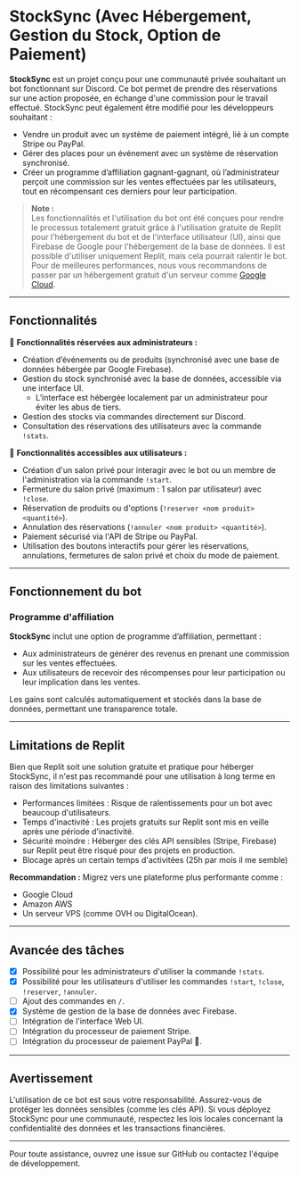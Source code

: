 # StockSync (Avec Hébergement, Gestion du Stock, Option de Paiement)  

**StockSync** est un projet conçu pour une communauté privée souhaitant un bot fonctionnant sur Discord. Ce bot permet de prendre des réservations sur une action proposée, en échange d'une commission pour le travail effectué. StockSync peut également être modifié pour les développeurs souhaitant :  
- Vendre un produit avec un système de paiement intégré, lié à un compte Stripe ou PayPal.  
- Gérer des places pour un événement avec un système de réservation synchronisé.  
- Créer un programme d’affiliation gagnant-gagnant, où l’administrateur perçoit une commission sur les ventes effectuées par les utilisateurs, tout en récompensant ces derniers pour leur participation.  

> **Note :**  
> Les fonctionnalités et l'utilisation du bot ont été conçues pour rendre le processus totalement gratuit grâce à l'utilisation gratuite de Replit pour l'hébergement du bot et de l'interface utilisateur (UI), ainsi que Firebase de Google pour l'hébergement de la base de données. Il est possible d'utiliser uniquement Replit, mais cela pourrait ralentir le bot. Pour de meilleures performances, nous vous recommandons de passer par un hébergement gratuit d'un serveur comme [Google Cloud](https://cloud.google.com/free?hl=fr).  

---

## Fonctionnalités  

🔴 **Fonctionnalités réservées aux administrateurs :**  
- Création d’événements ou de produits (synchronisé avec une base de données hébergée par Google Firebase).  
- Gestion du stock synchronisé avec la base de données, accessible via une interface UI.  
  - L’interface est hébergée localement par un administrateur pour éviter les abus de tiers.  
- Gestion des stocks via commandes directement sur Discord.  
- Consultation des réservations des utilisateurs avec la commande `!stats`.  

🔵 **Fonctionnalités accessibles aux utilisateurs :**  
- Création d'un salon privé pour interagir avec le bot ou un membre de l'administration via la commande `!start`.  
- Fermeture du salon privé (maximum : 1 salon par utilisateur) avec `!close`.  
- Réservation de produits ou d'options (`!reserver <nom produit> <quantité>`).  
- Annulation des réservations (`!annuler <nom produit> <quantité>`).  
- Paiement sécurisé via l'API de Stripe ou PayPal.  
- Utilisation des boutons interactifs pour gérer les réservations, annulations, fermetures de salon privé et choix du mode de paiement.  

---

## Fonctionnement du bot  

### Programme d'affiliation  
**StockSync** inclut une option de programme d’affiliation, permettant :  
- Aux administrateurs de générer des revenus en prenant une commission sur les ventes effectuées.  
- Aux utilisateurs de recevoir des récompenses pour leur participation ou leur implication dans les ventes.  

Les gains sont calculés automatiquement et stockés dans la base de données, permettant une transparence totale.  

---

## Limitations de Replit  

Bien que Replit soit une solution gratuite et pratique pour héberger StockSync, il n'est pas recommandé pour une utilisation à long terme en raison des limitations suivantes :  
- Performances limitées : Risque de ralentissements pour un bot avec beaucoup d'utilisateurs.  
- Temps d'inactivité : Les projets gratuits sur Replit sont mis en veille après une période d'inactivité.  
- Sécurité moindre : Héberger des clés API sensibles (Stripe, Firebase) sur Replit peut être risqué pour des projets en production.
- Blocage après un certain temps d'activitées (25h par mois il me semble)

**Recommandation :** Migrez vers une plateforme plus performante comme :  
- Google Cloud  
- Amazon AWS  
- Un serveur VPS (comme OVH ou DigitalOcean).  

---

## Avancée des tâches  

- [x] Possibilité pour les administrateurs d'utiliser la commande `!stats`.  
- [x] Possibilité pour les utilisateurs d'utiliser les commandes `!start`, `!close`, `!reserver`, `!annuler`.  
- [ ] Ajout des commandes en `/`.  
- [x] Système de gestion de la base de données avec Firebase.  
- [ ] Intégration de l'interface Web UI.  
- [ ] Intégration du processeur de paiement Stripe.  
- [ ] Intégration du processeur de paiement PayPal 🎉.  

---

## Avertissement  

L'utilisation de ce bot est sous votre responsabilité. Assurez-vous de protéger les données sensibles (comme les clés API). Si vous déployez StockSync pour une communauté, respectez les lois locales concernant la confidentialité des données et les transactions financières.  

---

Pour toute assistance, ouvrez une issue sur GitHub ou contactez l'équipe de développement.  
